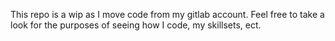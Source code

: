 This repo is a wip as I move code from my gitlab account.
Feel free to take a look for the purposes of seeing how I code, my skillsets, ect. 

